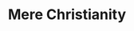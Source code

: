 ---
category: favorites
type: theology

title: Mere Christianity
author-first: CS
author-last: Lewis
description: This is the description
thumb: csl-mere-christianity.jpg
link: http://a.co/bc41jLt
---